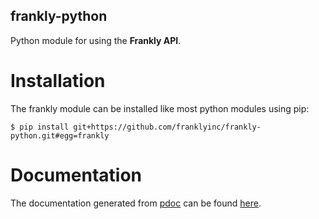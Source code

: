 frankly-python
--------------

Python module for using the **Frankly API**.

Installation
============

The frankly module can be installed like most python modules using pip:

```
$ pip install git+https://github.com/franklyinc/frankly-python.git#egg=frankly
```

Documentation
=============

The documentation generated from [pdoc](https://github.com/BurntSushi/pdoc)
can be found [here](http://franklyinc.github.io/frankly-python/).
